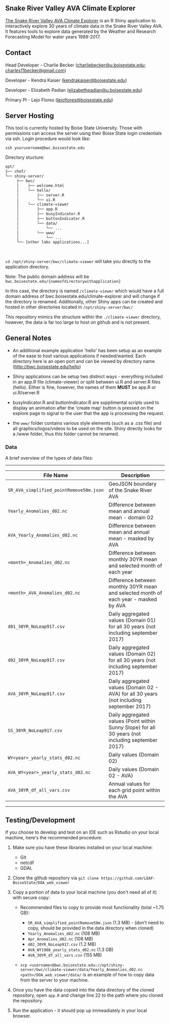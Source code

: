 ## Snake River Valley AVA Climate Explorer

[The Snake River Valley AVA Climate Explorer](http://bwc.boisestate.edu/climate-viewer) is an R Shiny application to interactively explore 30 years of climate data in the Snake River Valley AVA. It features tools to explore data generated by the Weather and Research Forecasting Model for water years 1988-2017.

## Contact

Head Developer - Charlie Becker (charliebecker@u.boisestate.edu; charles11becker@gmail.com)

Developer - Kendra Kaiser (kendrakaiser@boisestate.edu)

Developer - Elizabeth Padian (elizabethpadian@u.boisestate.edu)

Primary PI - Lejo Flores (lejoflores@boisestate.edu)

## Server Hosting

This tool is currently hosted by Boise State University. Those with permissions can access the server using their Boise State login credentials via ssh. Login procedure would look like:

`ssh yourusername@bwc.boisestate.edu`

Directory stucture:
```bash
opt/
├── chef/
└── shiny-server/
     ├── bwc/
     │    ├── welcome.html
     │    └── hello/
     │        ├── server.R
     │        └── ui.R
     │    └── climate-viewer
     │        ├── app.R
     │        ├── busyIndicator.R
     │        ├── buttonIndicator.R
     │        └── data/
     │            └── ...
     │        └── www/
     │            └── ...
     └── [other labs applications...]
     
    
```
    
`cd /opt/shiny-server/bwc/climate-viewer` will take you directly to the application directory.

Note: The public domain address will be `bwc.boisestate.edu/{nameofdirectorywithapplication}`

In this case, the directory is named `/climate-viewer` which would have a full domain address of bwc.boisestate.edu/climate-explorer and will change if the directory is renamed.  Additionally, other Shiny apps can be created and hosted in other directories located in `/opt/shiny-server/bwc/`

This repository mimics the structure within the `./climate-viewer` directory, however, the data is far too large to host on github and is not present.

## General Notes

* An additional example application 'hello' has been setup as an example of the ease to host various applications if needed/wanted.  Each directory here is an open port and can be viewed by directory name (http://bwc.boisestate.edu/hello)

* Shiny applications can be setup two distinct ways - everything included in an app.R file (climate-viewer) or split between ui.R and server.R files (hello).  Either is fine, however, the names of them **MUST** be app.R or ui.R/server.R


* busyIndicator.R and buttonIndicator.R are supplimental scripts used to display an animation after the 'create map' button is pressed on the explore page to signal to the user that the app is processing the request.

* the `www/` folder contains various style elements (such as a .css file) and all graphics/logos/videos to be used on the site. Shiny directly looks for a /www folder, thus this folder cannot be renamed.
    
### Data

A brief overview of the types of data files:
***

| File Name | Description |
| -- | -- |
| `SR_AVA_simplified_pointRemove50m.json` | GeoJSON boundary of the Snake River AVA |
| `Yearly_Anomalies_d02.nc` | Difference between mean and annual mean - domain 02 | | 
| `AVA_Yearly_Anomalies_d02.nc` | Difference between mean and annual mean  - masked by AVA| | 
| `<month>_Anomalies_d02.nc` | Difference between monthly 30YR mean and selected month of each year  | | 
| `<month>_AVA_Anomalies_d02.nc` | Difference between monthly 30YR mean and selected month of each year - masked by AVA  | | 
| `d01_30YR_NoLeap917.csv` | Daily aggregated values (Domain 01) for all 30 years (not including september 2017)  | | 
| `d02_30YR_NoLeap917.csv` | Daily aggregated values (Domain 02) for all 30 years (not including september 2017)  | | 
| `AVA_30YR_NoLeap917.csv` | Daily aggregated values (Domain 02 - AVA) for all 30 years (not including september 2017)  | | 
| `SS_30YR_NoLeap917.csv` | Daily aggregated values (Point within Sunny Slope) for all 30 years (not including september 2017)  | | 
| `WY<year>_yearly_stats_d02.nc` | Daily values (Domain 02) |
| `AVA_WY<year>_yearly_stats_d02.nc` | Daily values (Domain 02 - AVA) |
| `AVA_30YR_df_all_vars.csv` | Annual values for each grid point within the AVA |


***


## Testing/Development 

If you choose to develop and test on an IDE such as Rstudio on your local machine, here's the recommended procedure:

1. Make sure you have these libraries installed on your local machine:
    
    * Git
    * netcdf
    * GDAL
    

2. Clone the github repository via `git clone https://github.com/LEAF-BoiseState/DOA_web_viewer`

3. Copy a portion of data to your local machine (you don't need all of it) with secure copy:

    * Recommended files to copy to provide most functionality (total ~1.75 GB):
        
        * `SR_AVA_simplified_pointRemove50m.json` (1.3 MB) - (don't need to copy, should be provided in the data directory when cloned)
        * `Yearly_Anomalies_d02.nc` (108 MB)
        * `Apr_Anomalies_d02.nc` (108 MB)
        * `d02_30YR_NoLeap917.csv` (1.2 MB)
        * `AVA_WY1988_yearly_stats_d02.nc` (1.3 GB)
        * `AVA_30YR_df_all_vars.csv` (155 MB)
        
    * `scp <username>@bwc.boisestate.edu://opt/shiny-server/bwc/climate-viewer/data/Yearly_Anomalies_d02.nc <path>/DOA_web_viewer/data/` is an example of how to copy data from the server to your machine.
    
4. Once you have the data copied into the data directory of the cloned repository, open `app.R` and change line 22 to the path where you cloned the repository.

5. Run the application - it should pop up immeadiately in your local browser.
